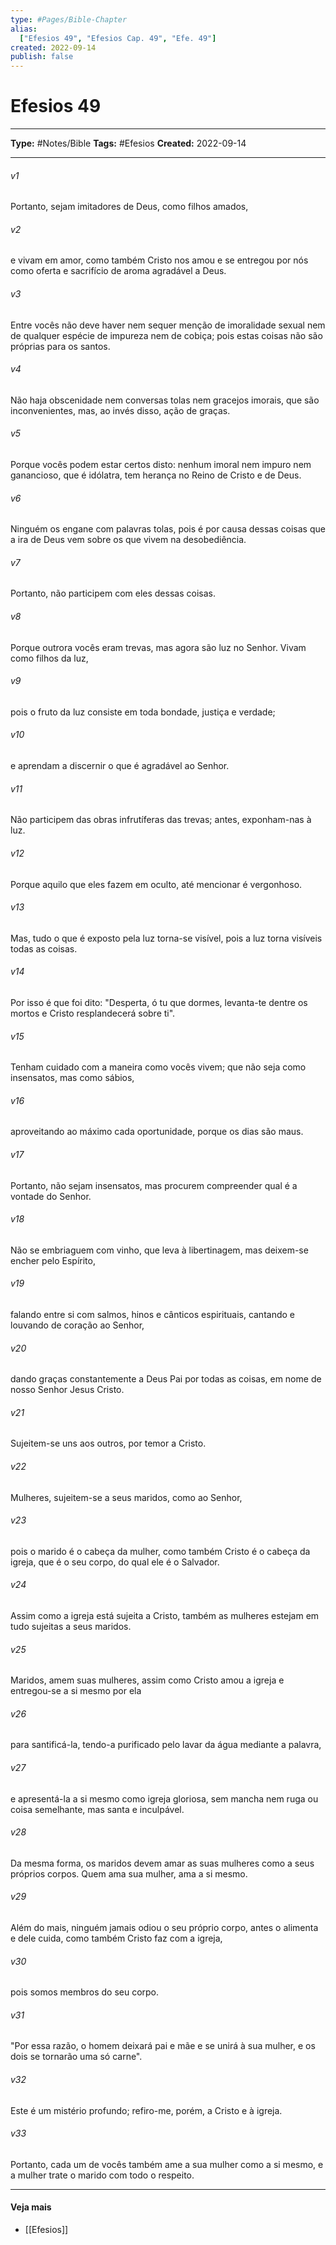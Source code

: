 ```yaml
---
type: #Pages/Bible-Chapter
alias:
  ["Efesios 49", "Efesios Cap. 49", "Efe. 49"]
created: 2022-09-14
publish: false
---
```


# Efesios 49

---

**Type:** #Notes/Bible
**Tags:** #Efesios
**Created:** 2022-09-14

---

###### v1
Portanto, sejam imitadores de Deus, como filhos amados,
###### v2
e vivam em amor, como também Cristo nos amou e se entregou por nós como oferta e sacrifício de aroma agradável a Deus.
###### v3
Entre vocês não deve haver nem sequer menção de imoralidade sexual nem de qualquer espécie de impureza nem de cobiça; pois estas coisas não são próprias para os santos.
###### v4
Não haja obscenidade nem conversas tolas nem gracejos imorais, que são inconvenientes, mas, ao invés disso, ação de graças.
###### v5
Porque vocês podem estar certos disto: nenhum imoral nem impuro nem ganancioso, que é idólatra, tem herança no Reino de Cristo e de Deus.
###### v6
Ninguém os engane com palavras tolas, pois é por causa dessas coisas que a ira de Deus vem sobre os que vivem na desobediência.
###### v7
Portanto, não participem com eles dessas coisas.
###### v8
Porque outrora vocês eram trevas, mas agora são luz no Senhor. Vivam como filhos da luz,
###### v9
pois o fruto da luz consiste em toda bondade, justiça e verdade;
###### v10
e aprendam a discernir o que é agradável ao Senhor.
###### v11
Não participem das obras infrutíferas das trevas; antes, exponham-nas à luz.
###### v12
Porque aquilo que eles fazem em oculto, até mencionar é vergonhoso.
###### v13
Mas, tudo o que é exposto pela luz torna-se visível, pois a luz torna visíveis todas as coisas.
###### v14
Por isso é que foi dito: "Desperta, ó tu que dormes, levanta-te dentre os mortos e Cristo resplandecerá sobre ti".
###### v15
Tenham cuidado com a maneira como vocês vivem; que não seja como insensatos, mas como sábios,
###### v16
aproveitando ao máximo cada oportunidade, porque os dias são maus.
###### v17
Portanto, não sejam insensatos, mas procurem compreender qual é a vontade do Senhor.
###### v18
Não se embriaguem com vinho, que leva à libertinagem, mas deixem-se encher pelo Espírito,
###### v19
falando entre si com salmos, hinos e cânticos espirituais, cantando e louvando de coração ao Senhor,
###### v20
dando graças constantemente a Deus Pai por todas as coisas, em nome de nosso Senhor Jesus Cristo.
###### v21
Sujeitem-se uns aos outros, por temor a Cristo.
###### v22
Mulheres, sujeitem-se a seus maridos, como ao Senhor,
###### v23
pois o marido é o cabeça da mulher, como também Cristo é o cabeça da igreja, que é o seu corpo, do qual ele é o Salvador.
###### v24
Assim como a igreja está sujeita a Cristo, também as mulheres estejam em tudo sujeitas a seus maridos.
###### v25
Maridos, amem suas mulheres, assim como Cristo amou a igreja e entregou-se a si mesmo por ela
###### v26
para santificá-la, tendo-a purificado pelo lavar da água mediante a palavra,
###### v27
e apresentá-la a si mesmo como igreja gloriosa, sem mancha nem ruga ou coisa semelhante, mas santa e inculpável.
###### v28
Da mesma forma, os maridos devem amar as suas mulheres como a seus próprios corpos. Quem ama sua mulher, ama a si mesmo.
###### v29
Além do mais, ninguém jamais odiou o seu próprio corpo, antes o alimenta e dele cuida, como também Cristo faz com a igreja,
###### v30
pois somos membros do seu corpo.
###### v31
"Por essa razão, o homem deixará pai e mãe e se unirá à sua mulher, e os dois se tornarão uma só carne".
###### v32
Este é um mistério profundo; refiro-me, porém, a Cristo e à igreja.
###### v33
Portanto, cada um de vocês também ame a sua mulher como a si mesmo, e a mulher trate o marido com todo o respeito.


---

#### Veja mais

- [[Efesios]]
